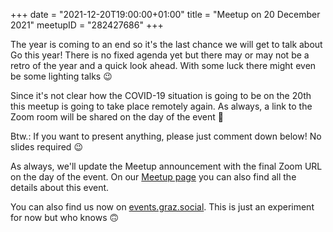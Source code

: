 +++
date = "2021-12-20T19:00:00+01:00"
title = "Meetup on 20 December 2021"
meetupID = "282427686"
+++

The year is coming to an end so it's the last chance we will get to talk about
Go this year! There is no fixed agenda yet but there may or may not be a retro
of the year and a quick look ahead. With some luck there might even be some
lighting talks 😉

Since it's not clear how the COVID-19 situation is going to be on the 20th this
meetup is going to take place remotely again. As always, a link to the Zoom
room will be shared on the day of the event 🙂

Btw.: If you want to present anything, please just comment down below! No
slides required 😉


As always, we'll update the Meetup announcement with the final Zoom URL on the
day of the event. On our [Meetup
page](https://www.meetup.com/Graz-Open-Source-Meetup/events/282427686/) you
can also find all the details about this event.

You can also find us now on
[events.graz.social](https://events.graz.social/events/093deae2-2501-46a3-b492-38f340ca57f5).
This is just an experiment for now but who knows 🙃
